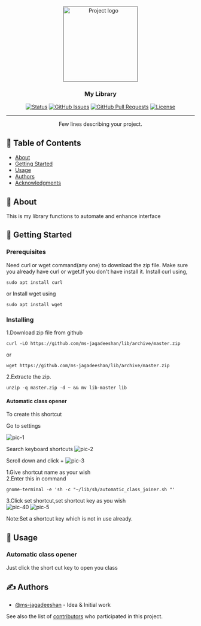 <p align="center">
  <a href="" rel="noopener">
 <img width=200px height=200px src="https://i.imgur.com/6wj0hh6.jpg" alt="Project logo"></a>
</p>

<h3 align="center">My Library</h3>

<div align="center">

[![Status](https://img.shields.io/badge/status-active-success.svg)]()
[![GitHub Issues](https://img.shields.io/github/issues/kylelobo/The-Documentation-Compendium.svg)](https://github.com/ms-jagadeeshan/lib/issues)
[![GitHub Pull Requests](https://img.shields.io/github/issues-pr/kylelobo/The-Documentation-Compendium.svg)](https://github.com/ms-jagadeeshan/lib/pulls)
[![License](https://camo.githubusercontent.com/ad9ce5472ad34d6dd6f4e048fa14924db6834c3c49b82715c876517624a7ed0f/68747470733a2f2f696d672e736869656c64732e696f2f62616467652f6c6963656e73652d4343302d626c75652e737667)](/LICENSE)

</div>

---

<p align="center"> Few lines describing your project.
    <br> 
</p>

## 📝 Table of Contents

- [About](#about)
- [Getting Started](#getting_started)
- [Usage](#usage)
- [Authors](#authors)
- [Acknowledgments](#acknowledgement)

## 🧐 About <a name = "about"></a>

This is my library functions to automate and enhance interface 
## 🏁 Getting Started <a name = "getting_started"></a>
### Prerequisites

Need curl or wget command(any one) to download the zip file.
Make sure you already have curl or wget.If you don't have install it.
Install curl using,

```
sudo apt install curl
```
or
Install wget using

```
sudo apt install wget
```
### Installing

1.Download zip file from github


```
curl -LO https://github.com/ms-jagadeeshan/lib/archive/master.zip
```
or
```
wget https://github.com/ms-jagadeeshan/lib/archive/master.zip
```
2.Extracte the zip.

```
unzip -q master.zip -d ~ && mv lib-master lib
```
#### Automatic class opener
To create this shortcut

Go to settings

<img src="https://i.ibb.co/9NQmnHq/pic-1.png" alt="pic-1" border="0">

Search keyboard shortcuts
<img src="https://i.ibb.co/PwrNfJS/pic-2.png" alt="pic-2" border="0">

Scroll down and click + 
<img src="https://i.ibb.co/Y7sBB1S/pic-3.png" alt="pic-3" border="0">

1.Give shortcut name as your wish
<br>2.Enter this in command
```
gnome-terminal -e 'sh -c "~/lib/sh/automatic_class_joiner.sh "'
```
3.Click set shortcut,set shortcut key as you wish
<br>
<img src="https://i.ibb.co/n6GBsgB/pic-40.png" alt="pic-40" border="0">
<img src="https://i.ibb.co/P4jNpn0/pic-5.png" alt="pic-5" border="0">


Note:Set a shortcut key which is not in use already.

## 🎈 Usage <a name="usage"></a>

### Automatic class opener
Just click the short cut key to open you class



## ✍️ Authors <a name = "authors"></a>

- [@ms-jagadeeshan](https://github.com/ms-jagadeeshan) - Idea & Initial work

See also the list of [contributors](https://github.com/kylelobo/ms-jagadeeshan/contributors) who participated in this project.
